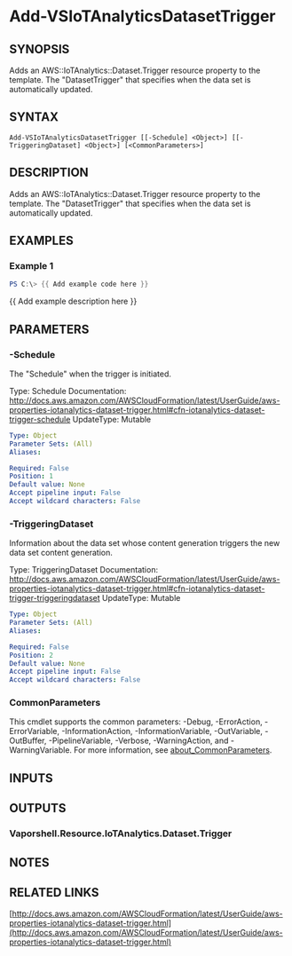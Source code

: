# Add-VSIoTAnalyticsDatasetTrigger

## SYNOPSIS
Adds an AWS::IoTAnalytics::Dataset.Trigger resource property to the template.
The "DatasetTrigger" that specifies when the data set is automatically updated.

## SYNTAX

```
Add-VSIoTAnalyticsDatasetTrigger [[-Schedule] <Object>] [[-TriggeringDataset] <Object>] [<CommonParameters>]
```

## DESCRIPTION
Adds an AWS::IoTAnalytics::Dataset.Trigger resource property to the template.
The "DatasetTrigger" that specifies when the data set is automatically updated.

## EXAMPLES

### Example 1
```powershell
PS C:\> {{ Add example code here }}
```

{{ Add example description here }}

## PARAMETERS

### -Schedule
The "Schedule" when the trigger is initiated.

Type: Schedule
Documentation: http://docs.aws.amazon.com/AWSCloudFormation/latest/UserGuide/aws-properties-iotanalytics-dataset-trigger.html#cfn-iotanalytics-dataset-trigger-schedule
UpdateType: Mutable

```yaml
Type: Object
Parameter Sets: (All)
Aliases:

Required: False
Position: 1
Default value: None
Accept pipeline input: False
Accept wildcard characters: False
```

### -TriggeringDataset
Information about the data set whose content generation triggers the new data set content generation.

Type: TriggeringDataset
Documentation: http://docs.aws.amazon.com/AWSCloudFormation/latest/UserGuide/aws-properties-iotanalytics-dataset-trigger.html#cfn-iotanalytics-dataset-trigger-triggeringdataset
UpdateType: Mutable

```yaml
Type: Object
Parameter Sets: (All)
Aliases:

Required: False
Position: 2
Default value: None
Accept pipeline input: False
Accept wildcard characters: False
```

### CommonParameters
This cmdlet supports the common parameters: -Debug, -ErrorAction, -ErrorVariable, -InformationAction, -InformationVariable, -OutVariable, -OutBuffer, -PipelineVariable, -Verbose, -WarningAction, and -WarningVariable. For more information, see [about_CommonParameters](http://go.microsoft.com/fwlink/?LinkID=113216).

## INPUTS

## OUTPUTS

### Vaporshell.Resource.IoTAnalytics.Dataset.Trigger
## NOTES

## RELATED LINKS

[http://docs.aws.amazon.com/AWSCloudFormation/latest/UserGuide/aws-properties-iotanalytics-dataset-trigger.html](http://docs.aws.amazon.com/AWSCloudFormation/latest/UserGuide/aws-properties-iotanalytics-dataset-trigger.html)

